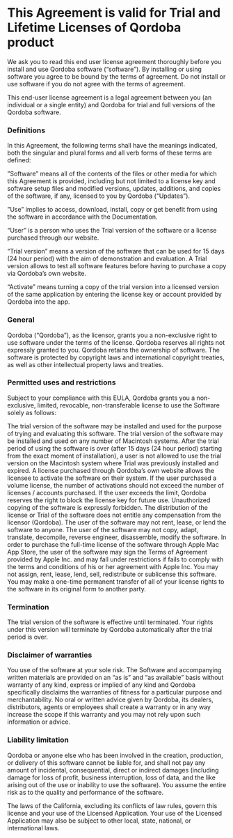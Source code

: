 # This Agreement is valid for Trial and Lifetime Licenses of Qordoba product

We ask you to read this end user license agreement thoroughly before you install and use Qordoba software (“software”). By installing or using software you agree to be bound by the terms of agreement. Do not install or use software if you do not agree with the terms of agreement.

This end-user license agreement is a legal agreement between you (an individual or a single entity) and Qordoba for trial and full versions of the Qordoba software.

### Definitions   

In this Agreement, the following terms shall have the meanings indicated, both the singular and plural forms and all verb forms of these terms are defined:

”Software” means all of the contents of the files or other media for which this Agreement is provided, including but not limited to a license key and software setup files and modified versions, updates, additions, and copies of the software, if any, licensed to you by Qordoba (“Updates”).

”Use” implies to access, download, install, copy or get benefit from using the software in accordance with the Documentation.

“User” is a person who uses the Trial version of the software or a license purchased through our website.

“Trial version” means a version of the software that can be used for 15 days (24 hour period) with the aim of demonstration and evaluation. A Trial version allows to test all software features before having to purchase a copy via Qordoba’s own website.

“Activate” means turning a copy of the trial version into a licensed version of the same application by entering the license key or account provided by Qordoba into the app.

### General

Qordoba (“Qordoba”), as the licensor, grants you a non-exclusive right to use software under the terms of the license. Qordoba reserves all rights not expressly granted to you. Qordoba retains the ownership of software. The software is protected by copyright laws and international copyright treaties, as well as other intellectual property laws and treaties.

### Permitted uses and restrictions

Subject to your compliance with this EULA, Qordoba grants you a non-exclusive, limited, revocable, non-transferable license to use the Software solely as follows:

The trial version of the software may be installed and used for the purpose of trying and evaluating this software.
The trial version of the software may be installed and used on any number of Macintosh systems.
After the trial period of using the software is over (after 15 days (24 hour period) starting from the exact moment of installation), a user is not allowed to use the trial version on the Macintosh system where Trial was previously installed and expired.
A license purchased through Qordoba’s own website allows the licensee to activate the software on their system. If the user purchased a volume license, the number of activations should not exceed the number of licenses / accounts purchased. If the user exceeds the limit, Qordoba reserves the right to block the license key for future use.
Unauthorized copying of the software is expressly forbidden.
The distribution of the license or Trial of the software does not entitle any compensation from the licensor (Qordoba).
The user of the software may not rent, lease, or lend the software to anyone.
The user of the software may not copy, adapt, translate, decompile, reverse engineer, disassemble, modify the software.
In order to purchase the full-time license of the software through Apple Mac App Store, the user of the software may sign the Terms of Agreement provided by Apple Inc. and may fall under restrictions if fails to comply with the terms and conditions of his or her agreement with Apple Inc.
You may not assign, rent, lease, lend, sell, redistribute or sublicense this software. You may make a one-time permanent transfer of all of your license rights to the software in its original form to another party.

### Termination

The trial version of the software is effective until terminated. Your rights under this version will terminate by Qordoba automatically after the trial period is over.

### Disclaimer of warranties

You use of the software at your sole risk. The Software and accompanying written materials are provided on an “as is” and “as available” basis without warranty of any kind, express or implied of any kind and Qordoba specifically disclaims the warranties of fitness for a particular purpose and merchantability. No oral or written advice given by Qordoba, its dealers, distributors, agents or employees shall create a warranty or in any way increase the scope if this warranty and you may not rely upon such information or advice.


### Liability limitation

Qordoba or anyone else who has been involved in the creation, production, or delivery of this software cannot be liable for, and shall not pay any amount of incidental, consequential, direct or indirect damages (including damage for loss of profit, business interruption, loss of data, and the like arising out of the use or inability to use the software). You assume the entire risk as to the quality and performance of the software.

The laws of the California, excluding its conflicts of law rules, govern this license and your use of the Licensed Application. Your use of the Licensed Application may also be subject to other local, state, national, or international laws.
